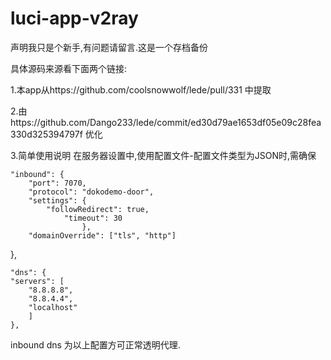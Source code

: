 # luci-app-v2ray

声明我只是个新手,有问题请留言.这是一个存档备份

具体源码来源看下面两个链接:

1.本app从https://github.com/coolsnowwolf/lede/pull/331 中提取

2.由https://github.com/Dango233/lede/commit/ed30d79ae1653df05e09c28fea330d325394797f 优化

3.简单使用说明
在服务器设置中,使用配置文件-配置文件类型为JSON时,需确保

	"inbound": {
		"port": 7070,
		"protocol": "dokodemo-door",
		"settings": {
			"followRedirect": true,
				"timeout": 30
					},
		"domainOverride": ["tls", "http"]
  },
  
  
  
	"dns": {
	"servers": [
		"8.8.8.8",
		"8.8.4.4",
		"localhost"
		]
	},
    
inbound  dns 为以上配置方可正常透明代理.
